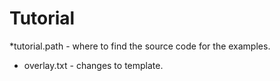 Tutorial
========

*tutorial.path - where to find the source code for the examples.
* overlay.txt - changes to template.
